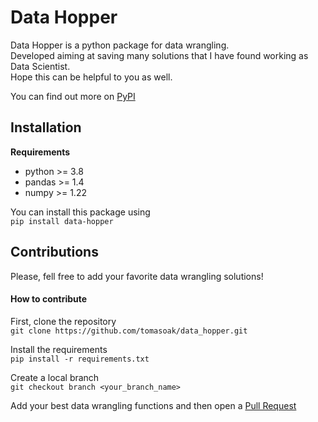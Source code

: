 # Data Hopper
Data Hopper is a python package for data wrangling.
<br>
Developed aiming at saving many solutions that I have found working as Data Scientist.
<br>
Hope this can be helpful to you as well.

You can find out more on [PyPI](https://pypi.org/project/data-hopper/)

## Installation
**Requirements**
  - python >= 3.8
  - pandas >= 1.4
  - numpy >= 1.22

You can install this package using
<br>
```pip install data-hopper```

## Contributions
Please, fell free to add your favorite data wrangling solutions!

#### How to contribute
First, clone the repository
<br>
```git clone https://github.com/tomasoak/data_hopper.git```

Install the requirements
<br>
```pip install -r requirements.txt```

Create a local branch
<br>
```git checkout branch <your_branch_name>```

Add your best data wrangling functions and then open a [Pull Request](https://docs.github.com/en/pull-requests/collaborating-with-pull-requests/proposing-changes-to-your-work-with-pull-requests/about-pull-requests)

